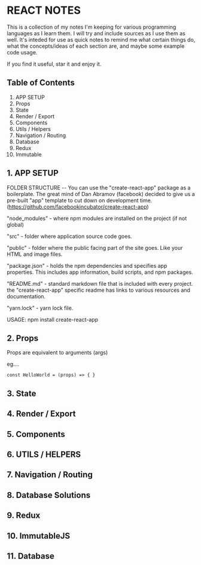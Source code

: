 # REACT NOTES

This is a collection of my notes I'm keeping for various programming languages as I learn them. I will try and include sources as I use them as well. It's inteded for use as quick notes to remind me what certain things do, what the concepts/ideas of each section are, and maybe some example code usage.

If you find it useful, star it and enjoy it.


## Table of Contents
1. APP SETUP
2. Props
3. State
4. Render / Export
5. Components
6. Utils / Helpers
7. Navigation / Routing
8. Database
9. Redux
10. Immutable 


## 1. APP SETUP

FOLDER STRUCTURE -- You can use the "create-react-app" package as a boilerplate. The great mind of Dan Abramov (facebook) decided to give us a pre-built "app" template to cut down on development time. (https://github.com/facebookincubator/create-react-app)

"node_modules" - where npm modules are installed on the project (if not global)

"src" - folder where application source code goes. 

"public" - folder where the public facing part of the site goes. Like your HTML and image files.

"package.json" - holds the npm dependencies and specifies app properties. This includes app information, build scripts, and npm packages.

"README.md" - standard markdown file that is included with every project. the "create-react-app" specific readme has links to various resources and documentation.

"yarn.lock" - yarn lock file.



USAGE: npm install create-react-app

## 2. Props

Props are equivalent to arguments (args)

eg....

`const HelloWorld = (props) => { }`

## 3. State


## 4. Render / Export


## 5. Components


## 6. UTILS / HELPERS


## 7. Navigation / Routing


## 8. Database Solutions


## 9. Redux


## 10. ImmutableJS


## 11. Database
